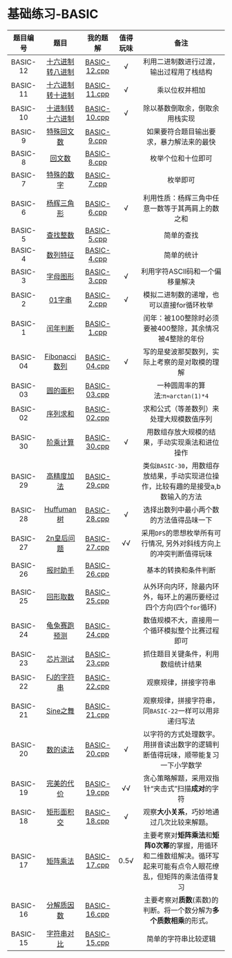 # 基础练习-BASIC

| 题目编号 | 题目 | 我的题解 | 值得玩味 |备注|
|:---:|:---:|:---:|:---:|:---:|
|BASIC-12|[十六进制转八进制](http://lx.lanqiao.cn/problem.page?gpid=T51)|[BASIC-12.cpp](./BASIC-12.cpp)|√|利用二进制数进行过渡，输出过程用了栈结构|
|BASIC-11|[十六进制转十进制](http://lx.lanqiao.cn/problem.page?gpid=T50)|[BASIC-11.cpp](./BASIC-11.cpp)|√|乘以位权并相加|
|BASIC-10|[十进制转十六进制](http://lx.lanqiao.cn/problem.page?gpid=T49)|[BASIC-10.cpp](./BASIC-10.cpp)|√|除以基数倒取余，倒取余用栈实现|
|BASIC-9|[特殊回文数](http://lx.lanqiao.cn/problem.page?gpid=T48)|[BASIC-9.cpp](./BASIC-9.cpp)| |如果要符合题目输出要求，暴力解法来的最快|
|BASIC-8|[回文数](http://lx.lanqiao.cn/problem.page?gpid=T47)|[BASIC-8.cpp](./BASIC-8.cpp)| |枚举个位和十位即可|
|BASIC-7|[特殊的数字](http://lx.lanqiao.cn/problem.page?gpid=T46)|[BASIC-7.cpp](./BASIC-7.cpp)| |枚举即可|
|BASIC-6|[杨辉三角形](http://lx.lanqiao.cn/problem.page?gpid=T10)|[BASIC-6.cpp](./BASIC-6.cpp)|√|利用性质：杨辉三角中任意一数等于其两肩上的数之和|
|BASIC-5|[查找整数](http://lx.lanqiao.cn/problem.page?gpid=T9)|[BASIC-5.cpp](./BASIC-5.cpp)| |简单的查找|
|BASIC-4|[数列特征](http://lx.lanqiao.cn/problem.page?gpid=T8)|[BASIC-4.cpp](./BASIC-4.cpp)| |简单的统计|
|BASIC-3|[字母图形](http://lx.lanqiao.cn/problem.page?gpid=T7)|[BASIC-3.cpp](./BASIC-3.cpp)|√|利用字符ASCII码和一个偏移量解决|
|BASIC-2|[01字串](http://lx.lanqiao.cn/problem.page?gpid=T6)|[BASIC-2.cpp](./BASIC-2.cpp)|√|模拟二进制数的递增，也可以直接for循环枚举|
|BASIC-1|[闰年判断](http://lx.lanqiao.cn/problem.page?gpid=T5)|[BASIC-1.cpp](./BASIC-1.cpp)| |闰年：被100整除时必须要被400整除，其余情况被4整除的年份|
|BASIC-04|[Fibonacci数列](http://lx.lanqiao.cn/problem.page?gpid=T4)|[BASIC-04.cpp](./BASIC-04.cpp)| √ |写的是斐波那契数列，实际上考察的是对取模的理解|
|BASIC-03|[圆的面积](http://lx.lanqiao.cn/problem.page?gpid=T3)|[BASIC-03.cpp](./BASIC-03.cpp)|  |一种圆周率的算法:`π≈arctan(1)*4`|  
|BASIC-02|[序列求和](http://lx.lanqiao.cn/problem.page?gpid=T2)|[BASIC-02.cpp](./BASIC-02.cpp)|  |求和公式（等差数列）来处理大规模数值序列|  
|BASIC-30|[阶乘计算](https://www.dotcpp.com/oj/problem1474.html)|[BASIC-30.cpp](./BASIC-30.cpp)|√|用数组存放大规模的结果，手动实现乘法和进位操作|
|BASIC-29|[高精度加法](https://www.dotcpp.com/oj/problem1475.html)|[BASIC-29.cpp](./BASIC-29.cpp)| |类似`BASIC-30`，用数组存放结果，手动实现进位操作，比较有趣的是接受a,b数输入的方法|
|BASIC-28|[Huffuman树](https://www.dotcpp.com/oj/problem1462.html)|[BASIC-28.cpp](./BASIC-28.cpp)|√|选择出数列中最小两个数的方法值得品味一下|
|BASIC-27|[2n皇后问题](https://www.dotcpp.com/oj/problem1460.html)|[BASIC-27.cpp](./BASIC-27.cpp)|√√|采用`DFS`的思想枚举所有可行情况, 另外对斜线方向上的冲突判断值得玩味 |
|BASIC-26|[报时助手](https://www.dotcpp.com/oj/problem1468.html)|[BASIC-26.cpp](./BASIC-26.cpp)| | 基本的转换和条件判断 |  
|BASIC-25|[回形取数](https://www.dotcpp.com/oj/problem1465.html)|[BASIC-25.cpp](./BASIC-25.cpp)| | 从外环向内环，除最内环外，每环上的遍历要经过四个方向(四个`for`循环) |  
|BASIC-24|[龟兔赛跑预测](https://www.dotcpp.com/oj/problem1476.html)|[BASIC-24.cpp](./BASIC-24.cpp)| | 数值规模不大，直接用一个循环模拟整个比赛过程即可 |  
|BASIC-23|[芯片测试](https://www.dotcpp.com/oj/problem1473.html)|[BASIC-23.cpp](./BASIC-23.cpp)| | 抓住题目关键条件，利用数组统计结果 |   
|BASIC-22|[FJ的字符串](https://www.dotcpp.com/oj/problem1461.html)|[BASIC-22.cpp](./BASIC-22.cpp)| | 观察规律，拼接字符串 |  
|BASIC-21|[Sine之舞](https://www.dotcpp.com/oj/problem1463.html)|[BASIC-21.cpp](./BASIC-21.cpp)| | 观察规律，拼接字符串，同`BASIC-22`一样可以用非递归写法 |  
|BASIC-20|[数的读法](https://www.dotcpp.com/oj/problem1469.html)|[BASIC-20.cpp](./BASIC-20.cpp)| √ | 以字符的方式处理数字。用拼音读出数字的逻辑判断值得玩味，顺带能复习一下小学数学 |  
|BASIC-19|[完美的代价](https://www.dotcpp.com/oj/problem1467.html)|[BASIC-19.cpp](./BASIC-19.cpp)| √√ | 贪心策略解题，采用双指针“夹击式”扫描**成对**的字符 |  
|BASIC-18|[矩形面积交](https://www.dotcpp.com/oj/problem1471.html)|[BASIC-18.cpp](./BASIC-18.cpp)| √ | 观察**大小关系**，巧妙地通过几次比较来解题。 |  
|BASIC-17|[矩阵乘法](https://www.dotcpp.com/oj/problem1472.html)|[BASIC-17.cpp](./BASIC-17.cpp)| 0.5√ | 主要考察对**矩阵乘法**和**矩阵0次幂**的掌握，用循环和二维数组解决。循环写起来可能有点令人眼花缭乱，但矩阵的乘法值得复习 |  
|BASIC-16|[分解质因数](https://www.dotcpp.com/oj/problem1464.html)|[BASIC-16.cpp](./BASIC-16.cpp)|   | 主要考察对**质数**(素数)的判断。将一个数分解为**多个质数相乘**的形式。 |  
|BASIC-15|[字符串对比](https://www.dotcpp.com/oj/problem1466.html)|[BASIC-15.cpp](./BASIC-15.cpp)|   | 简单的字符串比较逻辑 |  


